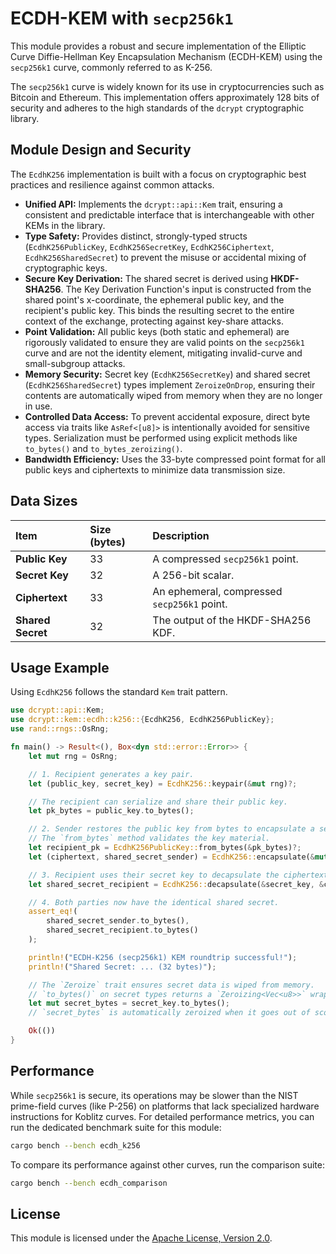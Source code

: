 # ECDH-KEM with `secp256k1`

This module provides a robust and secure implementation of the Elliptic Curve Diffie-Hellman Key Encapsulation Mechanism (ECDH-KEM) using the `secp256k1` curve, commonly referred to as K-256.

The `secp256k1` curve is widely known for its use in cryptocurrencies such as Bitcoin and Ethereum. This implementation offers approximately 128 bits of security and adheres to the high standards of the `dcrypt` cryptographic library.

## Module Design and Security

The `EcdhK256` implementation is built with a focus on cryptographic best practices and resilience against common attacks.

-   **Unified API:** Implements the `dcrypt::api::Kem` trait, ensuring a consistent and predictable interface that is interchangeable with other KEMs in the library.
-   **Type Safety:** Provides distinct, strongly-typed structs (`EcdhK256PublicKey`, `EcdhK256SecretKey`, `EcdhK256Ciphertext`, `EcdhK256SharedSecret`) to prevent the misuse or accidental mixing of cryptographic keys.
-   **Secure Key Derivation:** The shared secret is derived using **HKDF-SHA256**. The Key Derivation Function's input is constructed from the shared point's x-coordinate, the ephemeral public key, and the recipient's public key. This binds the resulting secret to the entire context of the exchange, protecting against key-share attacks.
-   **Point Validation:** All public keys (both static and ephemeral) are rigorously validated to ensure they are valid points on the `secp256k1` curve and are not the identity element, mitigating invalid-curve and small-subgroup attacks.
-   **Memory Security:** Secret key (`EcdhK256SecretKey`) and shared secret (`EcdhK256SharedSecret`) types implement `ZeroizeOnDrop`, ensuring their contents are automatically wiped from memory when they are no longer in use.
-   **Controlled Data Access:** To prevent accidental exposure, direct byte access via traits like `AsRef<[u8]>` is intentionally avoided for sensitive types. Serialization must be performed using explicit methods like `to_bytes()` and `to_bytes_zeroizing()`.
-   **Bandwidth Efficiency:** Uses the 33-byte compressed point format for all public keys and ciphertexts to minimize data transmission size.

## Data Sizes

| Item | Size (bytes) | Description |
| :--- | :--- | :--- |
| **Public Key** | 33 | A compressed `secp256k1` point. |
| **Secret Key** | 32 | A 256-bit scalar. |
| **Ciphertext** | 33 | An ephemeral, compressed `secp256k1` point. |
| **Shared Secret** | 32 | The output of the HKDF-SHA256 KDF. |

## Usage Example

Using `EcdhK256` follows the standard `Kem` trait pattern.

```rust
use dcrypt::api::Kem;
use dcrypt::kem::ecdh::k256::{EcdhK256, EcdhK256PublicKey};
use rand::rngs::OsRng;

fn main() -> Result<(), Box<dyn std::error::Error>> {
    let mut rng = OsRng;

    // 1. Recipient generates a key pair.
    let (public_key, secret_key) = EcdhK256::keypair(&mut rng)?;

    // The recipient can serialize and share their public key.
    let pk_bytes = public_key.to_bytes();

    // 2. Sender restores the public key from bytes to encapsulate a secret.
    // The `from_bytes` method validates the key material.
    let recipient_pk = EcdhK256PublicKey::from_bytes(&pk_bytes)?;
    let (ciphertext, shared_secret_sender) = EcdhK256::encapsulate(&mut rng, &recipient_pk)?;

    // 3. Recipient uses their secret key to decapsulate the ciphertext.
    let shared_secret_recipient = EcdhK256::decapsulate(&secret_key, &ciphertext)?;

    // 4. Both parties now have the identical shared secret.
    assert_eq!(
        shared_secret_sender.to_bytes(),
        shared_secret_recipient.to_bytes()
    );

    println!("ECDH-K256 (secp256k1) KEM roundtrip successful!");
    println!("Shared Secret: ... (32 bytes)");

    // The `Zeroize` trait ensures secret data is wiped from memory.
    // `to_bytes()` on secret types returns a `Zeroizing<Vec<u8>>` wrapper.
    let mut secret_bytes = secret_key.to_bytes();
    // `secret_bytes` is automatically zeroized when it goes out of scope.

    Ok(())
}
```

## Performance

While `secp256k1` is secure, its operations may be slower than the NIST prime-field curves (like P-256) on platforms that lack specialized hardware instructions for Koblitz curves. For detailed performance metrics, you can run the dedicated benchmark suite for this module:

```bash
cargo bench --bench ecdh_k256
```

To compare its performance against other curves, run the comparison suite:

```bash
cargo bench --bench ecdh_comparison
```

## License

This module is licensed under the
[Apache License, Version 2.0](http://www.apache.org/licenses/LICENSE-2.0).